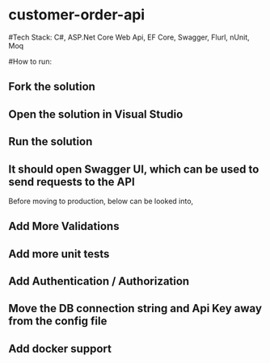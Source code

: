 # customer-order-api

#Tech Stack:
C#, ASP.Net Core Web Api, EF Core, Swagger, Flurl, nUnit, Moq

#How to run:

## Fork the solution

## Open the solution in Visual Studio

## Run the solution

## It should open Swagger UI, which can be used to send requests to the API


Before moving to production, below can be looked into,

## Add More Validations

## Add more unit tests

## Add Authentication / Authorization

## Move the DB connection string and Api Key away from the config file

## Add docker support